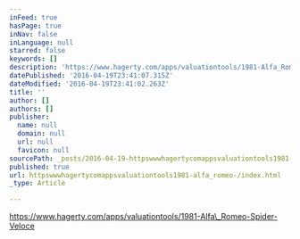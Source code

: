 ```yaml
---
inFeed: true
hasPage: true
inNav: false
inLanguage: null
starred: false
keywords: []
description: 'https://www.hagerty.com/apps/valuationtools/1981-Alfa_Romeo-Spider-Veloce'
datePublished: '2016-04-19T23:41:07.315Z'
dateModified: '2016-04-19T23:41:02.263Z'
title: ''
author: []
authors: []
publisher:
  name: null
  domain: null
  url: null
  favicon: null
sourcePath: _posts/2016-04-19-httpswwwhagertycomappsvaluationtools1981-alfa_romeo-.md
published: true
url: httpswwwhagertycomappsvaluationtools1981-alfa_romeo-/index.html
_type: Article

---
```

https://www.hagerty.com/apps/valuationtools/1981-Alfa\_Romeo-Spider-Veloce